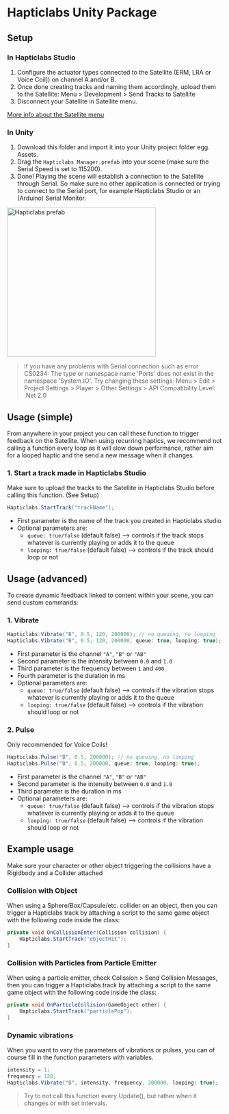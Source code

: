 # Hapticlabs Unity Package

## Setup

### In Hapticlabs Studio

1. Configure the actuator types connected to the Satellite (ERM, LRA or Voice Coil]) on channel A and/or B.
2. Once done creating tracks and naming them accordingly, upload them to the Satellite: Menu > Development > Send Tracks to Satellite
3. Disconnect your Satellite in Satellite menu. 

[More info about the Satellite menu](https://www.hapticlabs.io/article/settings-panel)

### In Unity

1. Download this folder and import it into your Unity project folder egg. Assets.
2. Drag the `Hapticlabs Manager.prefab` into your scene (make sure the Serial Speed is set to 115200).
3. Done! Playing the scene will establish a connection to the Satellite through Serial. So make sure no other application is connected or trying to connect to the Serial port, for example Hapticlabs Studio or an (Arduino) Serial Monitor.
 <img width="348" alt="Hapticlabs prefab" src="https://user-images.githubusercontent.com/34678030/235880227-780c0c75-347b-4f96-9067-2d92990c8fe9.png">

> If you have any problems with Serial connection such as error CS0234: The type or namespace name 'Ports' does not exist in the namespace 'System.IO'. 
> Try changing these settings: Menu > Edit > Project Settings > Player > Other Settings > API Compatibility Level: .Net 2.0 


## Usage (simple)

From anywhere in your project you can call these function to trigger feedback on the Satellite. When using recurring haptics, we recommend not calling a function every loop as it will slow down performance, rather aim for a looped haptic and the send a new message when it changes.

### 1. Start a track made in Hapticlabs Studio

Make sure to upload the tracks to the Satellite in Hapticlabs Studio before calling this function. (See Setup)

```cs
Hapticlabs.StartTrack("trackName");
```

- First parameter is the name of the track you created in Hapticlabs studio
- Optional parameters are:
  - `queue: true/false` (default false) --> controls if the track stops whatever is currently playing or adds it to the queue
  - `looping: true/false` (default false) --> controls if the track should loop or not
 
## Usage (advanced)

To create dynamic feedback linked to content within your scene, you can send custom commands:

### 1. Vibrate

```cs
Hapticlabs.Vibrate("B", 0.5, 120, 200000); // no queuing, no looping
Hapticlabs.Vibrate("B", 0.5, 120, 200000, queue: true, looping: true);
```
- First parameter is the channel `"A"`, `"B"` or `"AB"`
- Second parameter is the intensity between `0.0` and `1.0`
- Third parameter is the frequency between `1` and `400`
- Fourth parameter is the duration in ms
- Optional parameters are:
  - `queue: true/false` (default false) --> controls if the vibration stops whatever is currently playing or adds it to the queue
  - `looping: true/false` (default false) --> controls if the vibration should loop or not
  
  
### 2. Pulse
Only recommended for Voice Coils!

```cs
Hapticlabs.Pulse("B", 0.5, 200000); // no queuing, no looping
Hapticlabs.Pulse("B", 0.5, 200000, queue: true, looping: true);
```

- First parameter is the channel `"A"`, `"B"` or `"AB"`
- Second parameter is the intensity between `0.0` and `1.0`
- Third parameter is the duration in ms
- Optional parameters are:
  - `queue: true/false` (default false) --> controls if the vibration stops whatever is currently playing or adds it to the queue
  - `looping: true/false` (default false) --> controls if the vibration should loop or not


## Example usage

Make sure your character or other object triggering the collisions have a Rigidbody and a Collider attached

### Collision with Object

When using a Sphere/Box/Capsule/etc. collider on an object, then you can trigger a Hapticlabs track by attaching a script to the same game object with the following code inside the class:

```cs
private void OnCollisionEnter(Collision collision) {
    Hapticlabs.StartTrack("objectHit");
}
```

### Collision with Particles from Particle Emitter

When using a particle emitter, check Colission > Send Collision Messages, then you can trigger a Hapticlabs track by attaching a script to the same game object with the following code inside the class:

```cs
private void OnParticleCollision(GameObject other) {    
    Hapticlabs.StartTrack("particlePop");
}
```

### Dynamic vibrations

When you want to vary the parameters of vibrations or pulses, you can of course fill in the function parameters with variables.

```cs
intensity = 1;
frequency = 120;
Hapticlabs.Vibrate("B", intensity, frequency, 200000, looping: true);
```
> Try to not call this function every Update(), but rather when it changes or with set intervals.
